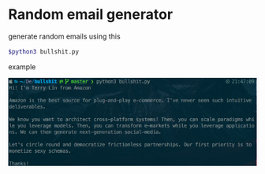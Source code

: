 # Random email generator

generate random emails using this

```bash
$python3 bullshit.py
```
example

![img](img.png)

